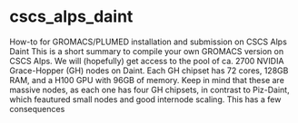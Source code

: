 # cscs_alps_daint
How-to for GROMACS/PLUMED installation and submission on CSCS Alps Daint
This is a short summary to compile your own GROMACS version on CSCS Alps. We will (hopefully) get access to the pool of ca. 2700 NVIDIA Grace-Hopper (GH) nodes on Daint. Each GH chipset has 72 cores, 128GB RAM, and a H100 GPU with 96GB of memory. Keep in mind that these are massive nodes, as each one has four GH chipsets, in contrast to Piz-Daint, which feautured small nodes and good internode scaling. This has a few consequences
